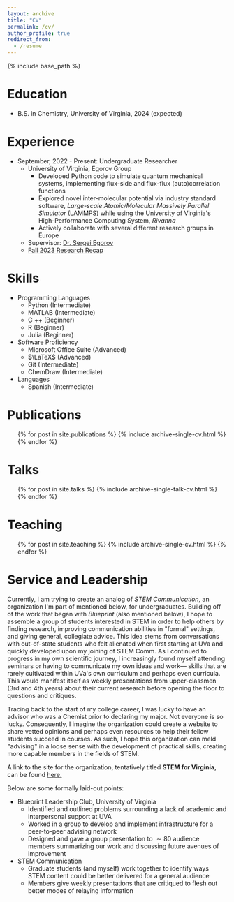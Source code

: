```yaml
---
layout: archive
title: "CV"
permalink: /cv/
author_profile: true
redirect_from:
  - /resume
---
```


{% include base_path %}

Education
======
* B.S. in Chemistry, University of Virginia, 2024 (expected)

Experience
======
* September, 2022 - Present: Undergraduate Researcher 
  * University of Virginia, Egorov Group
    * Developed Python code to simulate quantum mechanical systems, implementing flux-side and flux-flux (auto)correlation functions
    * Explored novel inter-molecular potential via industry standard software, *Large-scale Atomic/Molecular Massively Parallel Simulator* (LAMMPS) while using the University of Virginia's High-Performance Computing System, *Rivanna*
    * Actively collaborate with several different research groups in Europe
  * Supervisor: [Dr. Sergei Egorov](https://chemistry.as.virginia.edu/people/profile/sae6z)
  * [Fall 2023 Research Recap](http://mohan-s1.github.io/files/fall_2023_recap.pdf)

Skills
======
* Programming Languages
  * Python (Intermediate)
  * MATLAB (Intermediate)
  * C ++ (Beginner)
  * R (Beginner)
  * Julia (Beginner)
* Software Proficiency 
  * Microsoft Office Suite (Advanced)
  * $\LaTeX$ (Advanced)
  * Git (Intermediate)
  * ChemDraw (Intermediate)
* Languages 
  * Spanish (Intermediate)   

Publications
======
  <ul>{% for post in site.publications %}
    {% include archive-single-cv.html %}
  {% endfor %}</ul>
  
Talks
======
  <ul>{% for post in site.talks %}
    {% include archive-single-talk-cv.html %}
  {% endfor %}</ul>
  
Teaching
======
  <ul>{% for post in site.teaching %}
    {% include archive-single-cv.html %}
  {% endfor %}</ul>
  
Service and Leadership
======
Currently, I am trying to create an analog of *STEM Communication*, an organization I'm part of mentioned below, for undergraduates. Building off of the work that began with *Blueprint* (also mentioned below), I hope to assemble a group of students interested in STEM in order to help others by finding research, improving communication abilities in "formal" settings, and giving general, collegiate advice. This idea stems from conversations with out-of-state students who felt alienated when first starting at UVa and quickly developed upon my joining of STEM Comm. As I continued to progress in my own scientific journey, I increasingly found myself attending seminars or having to communicate my own ideas and work— skills that are rarely cultivated within UVa's own curriculum and perhaps even curricula. This would manifest itself as weekly presentations from upper-classmen (3rd and 4th years) about their current research before opening the floor to questions and critiques.

Tracing back to the start of my college career, I was lucky to have an advisor who was a Chemist prior to declaring my major. Not everyone is so lucky. Consequently, I imagine the organization could create a website to share vetted opinions and perhaps even resources to help their fellow students succeed in courses. As such, I hope this organization can meld "advising" in a loose sense with the development of practical skills, creating more capable members in the fields of STEM.

A link to the site for the organization, tentatively titled **STEM for Virginia**, can be found [here.](https://stemforvirginia.github.io/)

Below are some formally laid-out points:
* Blueprint Leadership Club, University of Virginia
  * Identified and outlined problems surrounding a lack of academic and interpersonal support at UVA
  * Worked in a group to develop and implement infrastructure for a peer-to-peer advising network
  * Designed and gave a group presentation to $\sim 80$ audience members summarizing our work and discussing future avenues of improvement
* STEM Communication
  * Graduate students (and myself) work together to identify ways STEM content could be better delivered for a general audience
  * Members give weekly presentations that are critiqued to flesh out better modes of relaying information 

